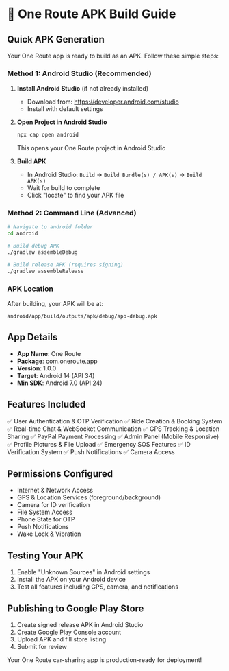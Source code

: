 # 📱 One Route APK Build Guide

## Quick APK Generation

Your One Route app is ready to build as an APK. Follow these simple steps:

### Method 1: Android Studio (Recommended)
1. **Install Android Studio** (if not already installed)
   - Download from: https://developer.android.com/studio
   - Install with default settings

2. **Open Project in Android Studio**
   ```bash
   npx cap open android
   ```
   This opens your One Route project in Android Studio

3. **Build APK**
   - In Android Studio: `Build` → `Build Bundle(s) / APK(s)` → `Build APK(s)`
   - Wait for build to complete
   - Click "locate" to find your APK file

### Method 2: Command Line (Advanced)
```bash
# Navigate to android folder
cd android

# Build debug APK
./gradlew assembleDebug

# Build release APK (requires signing)
./gradlew assembleRelease
```

### APK Location
After building, your APK will be at:
```
android/app/build/outputs/apk/debug/app-debug.apk
```

## App Details
- **App Name**: One Route
- **Package**: com.oneroute.app
- **Version**: 1.0.0
- **Target**: Android 14 (API 34)
- **Min SDK**: Android 7.0 (API 24)

## Features Included
✅ User Authentication & OTP Verification
✅ Ride Creation & Booking System
✅ Real-time Chat & WebSocket Communication
✅ GPS Tracking & Location Sharing
✅ PayPal Payment Processing
✅ Admin Panel (Mobile Responsive)
✅ Profile Pictures & File Upload
✅ Emergency SOS Features
✅ ID Verification System
✅ Push Notifications
✅ Camera Access

## Permissions Configured
- Internet & Network Access
- GPS & Location Services (foreground/background)
- Camera for ID verification
- File System Access
- Phone State for OTP
- Push Notifications
- Wake Lock & Vibration

## Testing Your APK
1. Enable "Unknown Sources" in Android settings
2. Install the APK on your Android device
3. Test all features including GPS, camera, and notifications

## Publishing to Google Play Store
1. Create signed release APK in Android Studio
2. Create Google Play Console account
3. Upload APK and fill store listing
4. Submit for review

Your One Route car-sharing app is production-ready for deployment!